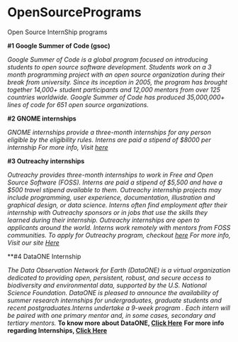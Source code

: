 # OpenSourcePrograms
Open Source InternShip programs


**#1 Google Summer of Code (gsoc)**

*Google Summer of Code is a global program focused on introducing students to open source software development. Students work on a 3 month programming project with an open source organization during their break from university.
Since its inception in 2005, the program has brought together 14,000+ student participants and 12,000 mentors from over 125 countries worldwide. Google Summer of Code has produced 35,000,000+ lines of code for 651 open source organizations.*

**#2 GNOME internships**

*GNOME internships provide a three-month internships for any person eligible by the eligibility rules. Interns are paid a stipend of $8000 per internship*
*For more info, Visit [here](https://wiki.gnome.org/Internships)*

**#3 Outreachy internships**

*Outreachy provides three-month internships to work in Free and Open Source Software (FOSS). Interns are paid a stipend of $5,500 and have a $500 travel stipend available to them. Outreachy internship projects may include programming, user experience, documentation, illustration and graphical design, or data science. Interns often find employment after their internship with Outreachy sponsors or in jobs that use the skills they learned during their internship.*
*Outreachy internships are open to applicants around the world. Interns work remotely with mentors from FOSS communities.*
*To apply for Outreachy program, checkout [here](https://www.outreachy.org/apply/)*
*For more info, Visit our site [Here](https://www.outreachy.org/)*

**#4 DataONE Internship 

*The Data Observation Network for Earth (DataONE) is a virtual organization dedicated to providing open, persistent, robust, and secure access to biodiversity and environmental data, supported by the U.S. National Science Foundation. DataONE is pleased to announce the availability of summer research internships for undergraduates, graduate students and recent postgraduates.Interns undertake a 9-week program . Each intern will be paired with one primary mentor and, in some cases, secondary and tertiary mentors.*
**To know more about DataONE, [Click Here](https://www.dataone.org/)**
**For more info regarding Internships, [Click Here](https://www.dataone.org/internships)**
